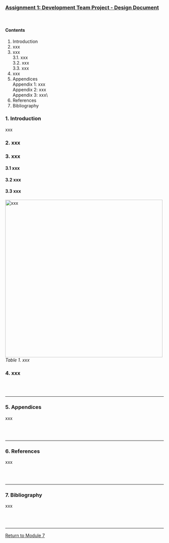 ### [Assignment 1: Development Team Project - Design Document](SSD_A1.pdf)

<br>


#### Contents
1. Introduction
2. xxx
3. xxx\
 3.1. xxx\
 3.2. xxx\
 3.3. xxx
4. xxx
5. Appendices\
 Appendix 1: xxx\
 Appendix 2: xxx\
 Appendix 3: xxx\
6. References
7. Bibliography


### 1. Introduction
xxx
### 2. xxx

### 3. xxx
#### 3.1 xxx

#### 3.2 xxx

#### 3.3 xxx

<img src="RMPP_A1_xxx.jpg" alt="xxx" width="500"/> <br>
_Table 1. xxx_


### 4. xxx

<br><br>

-----
### 5. Appendices
xxx

<br><br>

-----
### 6. References
xxx

<br><br>

-----
### 7. Bibliography
xxx

<br><br>

---

[Return to Module 7](RMPP_main.md)
